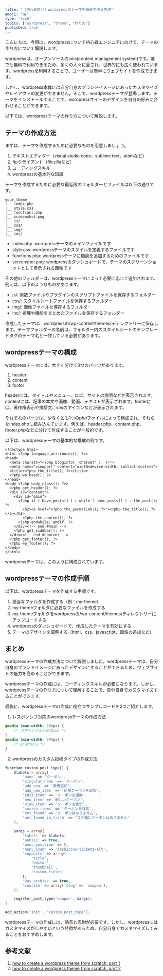 ```yaml
---
title: "【初心者向け】wordpressのテーマを爆速で作る方法"
emoji: "🖼"
type: "tech"
topics: ["wordpress", "thema", "作り方"]
published: true
---
```


こんにちは。今回は、wordpressについて初心者エンジニアに向けて、テーマの作り方について解説します。

wordpressは、オープンソースのcms(content management system)です。誰でも無料で利用できるため、多くの人々に愛され、世界的にも広く使われています。wordpressを利用することで、ユーザーは簡単にウェブサイトを作成できます。

しかし、wordpress本体には自分自身のブランドイメージにあったカスタマイズやレイアウトの変更ができません。そこで、wordpressテーマが登場します。テーマをインストールすることで、wordpressサイトのデザインを自分の好みに合わせることができます。

以下では、wordpressテーマの作り方について解説します。

## テーマの作成方法

まずは、テーマを作成するために必要なものを用意しましょう。

1. テキストエディター（visual studio code、sublime text、atomなど）
2. ftpクライアント（filezillaなど）
3. コーディングスキル
4. wordpressの基本的な知識

テーマを作成するために必要な最低限のフォルダーとファイルは以下の通りです。

```
your_theme
|__ index.php
|__ style.css
|__ functions.php
|__ screenshot.png
|__ js/
|__ css/
|__ img/
|__ inc/
```

- index.php: wordpressテーマのメインファイルです
- style.css: wordpressテーマのスタイルを定義するファイルです
- functions.php: wordpressテーマに機能を追加するためのファイルです
- screenshot.png: wordpressのダッシュボードで、テーマのスクリーンショットとして表示される画像です

その他のフォルダーは、wordpressテーマによって必要に応じて追加されます。例えば、以下のようなものがあります。

- js/: 関数ファイルやプラグインのスクリプトファイルを保存するフォルダー
- css/: スタイルシートファイルを保存するフォルダー
- img/: 画像ファイルを保存するフォルダー
- inc/: 処理や機能をまとめたファイルを保存するフォルダー

作成したテーマは、wordpressの/wp-content/themes/ディレクトリーに保存します。テーマフォルダーの名前は、フォルダー内のスタイルシートのテンプレートタグのテーマ名と一致している必要があります。

## wordpressテーマの構成

wordpressテーマには、大きく分けて3つのパーツがあります。

1. header
2. content
3. footer

headerには、タイトルやメニュー、ロゴ、サイトの説明などが表示されます。contentには、記事の本文や画像、動画、テキストが表示されます。footerには、著作権表示や挨拶文、snsのアイコンなどが表示されます。

それぞれのパーツは、少なくとも1つのphpファイルによって構成され、それらをindex.phpに組み込んでいます。例えば、header.php、content.php、footer.phpなどに分けて作成することが一般的です。

以下は、wordpressテーマの基本的な構成の例です。

```
<!doctype html>
<html <?php language_attributes(); ?>>
<head>
  <meta charset="<?php bloginfo( 'charset' ); ?>">
  <meta name="viewport" content="width=device-width, initial-scale=1">
  <title><?php the_title(); ?></title>
  <?php wp_head(); ?>
</head>
<body <?php body_class(); ?>>
  <?php get_header(); ?>
  <div id="content">
    <div id="main">
      <?php if ( have_posts() ) : while ( have_posts() ) : the_post(); ?>
        <h2><a href="<?php the_permalink(); ?>"><?php the_title(); ?></a></h2>
        <?php the_content(); ?>
      <?php endwhile; endif; ?>
    </div><!-- end #main -->
    <?php get_sidebar(); ?>
  </div><!-- end #content -->
  <?php get_footer(); ?>
  <?php wp_footer(); ?>
</body>
</html>
```

wordpressテーマは、このように構成されています。

## wordpressテーマの作成手順

以下は、wordpressテーマを作成する手順です。

1. 適当なフォルダを作成する（例：my-theme）
2. my-themeフォルダに必要なファイルを作成する
3. my-themeフォルダをwordpressの/wp-content/themes/ディレクトリーにアップロードする
4. wordpressのダッシュボードで、作成したテーマを有効にする
5. テーマのデザインを調整する（html、css、javascript、画像の追加など）

## まとめ

wordpressテーマの作成方法について解説しました。wordpressテーマは、自分自身のブランドイメージにあったデザインにすることができるため、ウェブサイトの魅力を高めることができます。

wordpressテーマの作成には、コーディングスキルが必要になります。しかし、wordpressテーマの作り方について理解することで、自分自身でカスタマイズすることができます。

最後に、wordpressテーマの作成に役立つサンプルコードを2つご紹介します。

1. レスポンシブ対応のwordpressテーマの作成方法
```css
@media (max-width: 768px) {
    /* スマートフォン用のcss */
}
@media (min-width: 769px) {
    /* pc用のcss */
}
```

2. wordpressのカスタム投稿タイプの作成方法
```php
function custom_post_type() {
    $labels = array(
        'name' => 'クーポン',
        'singular_name' => 'クーポン',
        'add_new' => '新規追加',
        'add_new_item' => '新規クーポンを追加',
        'edit_item' => 'クーポンを編集',
        'new_item' => '新しいクーポン',
        'view_item' => 'クーポンを表示',
        'search_items' => 'クーポンを検索',
        'not_found' => 'クーポンはありません',
        'not_found_in_trash' => 'ゴミ箱にクーポンはありません'
    );

    $args = array(
        'labels' => $labels,
        'public' => true,
        'menu_position' => 5,
        'menu_icon' => 'dashicons-tickets-alt',
        'supports' => array(
            'title',
            'editor',
            'thumbnail',
            'custom-fields'
        ),
        'has_archive' => true,
        'rewrite' => array('slug' => 'coupon'),
    );

    register_post_type('coupon', $args);
}

add_action('init', 'custom_post_type');
```

wordpressテーマの作成には、熱意と忍耐が必要です。しかし、wordpressにはカスタマイズがしやすいという特徴があるため、自分自身でカスタマイズしてみることをおすすめします。

## 参考文献

1. [how to create a wordpress theme from scratch: part 1](https://www.taniarascia.com/developing-a-wordpress-theme-from-scratch/)
2. [how to create a wordpress theme from scratch: part 2](https://www.taniarascia.com/developing-a-wordpress-theme-from-scratch-continued/)
